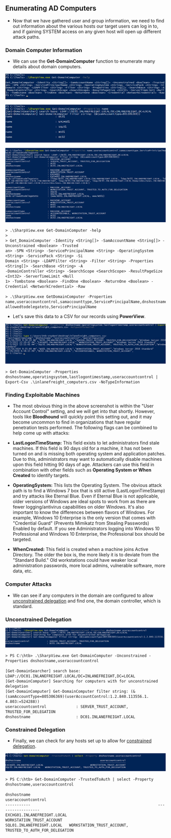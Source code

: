 ## Enumerating AD Computers

- Now that we have gathered user and group information, we need to find out information about the various hosts our target users can log in to, and if gaining SYSTEM access on any given host will open up different attack paths. 


### Domain Computer Information


- We can use the **Get-DomainComputer** function to enumerate many details about domain computers. 


![AD Computer](/Enumerating-AD-Computers/images/help.png) 


![AD Computer](/Enumerating-AD-Computers/images/names.png) 


![AD Computer](/Enumerating-AD-Computers/images/info.png) 


	> .\SharpView.exe Get-DomainComputer -help
	>
	> Get_DomainComputer -Identity <String[]> -SamAccountName <String[]> -Unconstrained <Boolean> -Trusted
	an> -SPN <String> -ServicePrincipalName <String> -OperatingSystem <String> -ServicePack <String> -Si
	Domain <String> -LDAPFilter <String> -Filter <String> -Properties <String[]> -SearchBase <String> -A
	-DomainController <String> -SearchScope <SearchScope> -ResultPageSize <Int32> -ServerTimeLimit <Null
	1> -Tombstone <Boolean> -FindOne <Boolean> -ReturnOne <Boolean> -Credential <NetworkCredential> -Raw
	
	> .\SharpView.exe GetDomainComputer -Properties name,useraccountcontrol,samaccounttype,ServicePrincipalName,dnshostname,msds-allowedtodelegateto,ServicePrincipalName



- Let's save this data to a CSV for our records using **PowerView**. 


![AD Computer](/Enumerating-AD-Computers/images/csv.png) 


	> Get-DomainComputer -Properties dnshostname,operatingsystem,lastlogontimestamp,useraccountcontrol | Export-Csv .\inlanefreight_computers.csv -NoTypeInformation


### Finding Exploitable Machines 

- The most obvious thing in the above screenshot is within the "User Account Control" setting, and we will get into that shortly. However, tools like **Bloodhound** will quickly point this setting out, and it may become uncommon to find in organizations that have regular penetration tests performed. The following flags can be combined to help come up with attacks:




- **LastLogonTimeStamp:** This field exists to let administrators find stale machines. If this field is 90 days old for a machine, it has not been turned on and is missing both operating system and application patches. Due to this, administrators may want to automatically disable machines upon this field hitting 90 days of age. Attackers can use this field in combination with other fields such as **Operating System or When Created** to identify targets.

- **OperatingSystem:** This lists the Operating System. The obvious attack path is to find a Windows 7 box that is still active (LastLogonTimeStamp) and try attacks like Eternal Blue. Even if Eternal Blue is not applicable, older versions of Windows are ideal spots to work from as there are fewer logging/antivirus capabilities on older Windows. It's also important to know the differences between flavors of Windows. For example, Windows 10 Enterprise is the only version that comes with "Credential Guard" (Prevents Mimikatz from Stealing Passwords) Enabled by default. If you see Administrators logging into Windows 10 Professional and Windows 10 Enterprise, the Professional box should be targeted.

- **WhenCreated:** This field is created when a machine joins Active Directory. The older the box is, the more likely it is to deviate from the "Standard Build." Old workstations could have weaker local administration passwords, more local admins, vulnerable software, more data, etc. 


### Computer Attacks

- We can see if any computers in the domain are configured to allow [unconstrained delegation](https://adsecurity.org/?p=1667) and find one, the domain controller, which is standard. 


### Unconstrained Delegation


![AD Computer](/Enumerating-AD-Computers/images/unconstrained.png) 


	> PS C:\htb> .\SharpView.exe Get-DomainComputer -Unconstrained -Properties dnshostname,useraccountcontrol

	[Get-DomainSearcher] search base: LDAP://DC01.INLANEFREIGHT.LOCAL/DC=INLANEFREIGHT,DC=LOCAL
	[Get-DomainComputer] Searching for computers with for unconstrained delegation
	[Get-DomainComputer] Get-DomainComputer filter string: (&(samAccountType=805306369)(userAccountControl:1.2.840.113556.1.
	4.803:=524288))
	useraccountcontrol             : SERVER_TRUST_ACCOUNT, TRUSTED_FOR_DELEGATION
	dnshostname                    : DC01.INLANEFREIGHT.LOCAL


### Constrained Delegation

- Finally, we can check for any hosts set up to allow for [constrained delegation](https://docs.microsoft.com/en-us/windows-server/security/kerberos/kerberos-constrained-delegation-overview#:~:text=Constrained%20delegation%20gives%20service%20administrators,to%20their%20back%2Dend%20services.). 


![AD Computer](/Enumerating-AD-Computers/images/constrained.png) 


	> PS C:\htb> Get-DomainComputer -TrustedToAuth | select -Property dnshostname,useraccountcontrol

	dnshostname                                                        useraccountcontrol
	-----------                                                        ------------------
	EXCHG01.INLANEFREIGHT.LOCAL                                 WORKSTATION_TRUST_ACCOUNT
	SQL01.INLANEFREIGHT.LOCAL   WORKSTATION_TRUST_ACCOUNT, TRUSTED_TO_AUTH_FOR_DELEGATION
